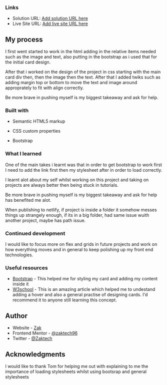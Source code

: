 ### Links

- Solution URL: [Add solution URL here](https://www.frontendmentor.io/solutions/qr-code-project-Ue-Zpry4rD)
- Live Site URL: [Add live site URL here](https://qrcodeproject-zak.netlify.app/)

## My process

I first went started to work in the html adding in the relative items needed such as the image and text, also putting in the bootstrap as i used that for the initial card design.

After that i worked on the design of the project in css starting with the main card div then, then the image then the text. After that I added twiks such as adding margin top or bottom to move the text and image around approprately to fit with align correctly.

Be more brave in pushing myself is my biggest takeaway and ask for help.

### Built with

- Semantic HTML5 markup
- CSS custom properties

- Bootstrap


### What I learned

One of the main takes i learnt was that in order to get bootstrap to work first I need to add the link first then my stylesheet after in order to load correctly.

I learnt alot about my self whilst working on this project and taking on projects are always better then being stuck in tutorials.

Be more brave in pushing myself is my biggest takeaway and ask for help has benefited me alot.

When publishing to netlify, if project is inside a folder it somehow messes things up strangely enough, if its in a big folder, had same issue wuith another project, maybe has path issue.

### Continued development

I would like to focus more on flex and grids in future projects and work on how everything moves and in general to keep polishing up my front end technologies.

### Useful resources

- [Bootstrap](https://getbootstrap.com/docs/4.0/components/card/) - This helped me for styling my card and adding my content inside it
- [W3school](https://www.w3schools.com/howto/howto_css_cards.asp) - This is an amazing article which helped me to undestand adding a hover and also a general practise of designing cards. I'd recommend it to anyone still learning this concept.

## Author

- Website - [Zak](https://qrcodeproject-zak.netlify.app/)
- Frontend Mentor - [@zaktech96](https://www.frontendmentor.io/profile/@zaktech96)
- Twitter - [@Zaktech](https://twitter.com/Zaktech96)

## Acknowledgments

I would like to thank Tom for helping me out with explaining to me the importance of loading stylesheets whilst using bootsrap and general stylesheets
